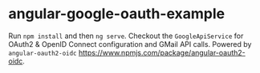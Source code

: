 # angular-google-oauth-example

Run `npm install` and then `ng serve`. Checkout the `GoogleApiService` for OAuth2 & OpenID Connect configuration and GMail API calls. Powered by `angular-oauth2-oidc` https://www.npmjs.com/package/angular-oauth2-oidc.
